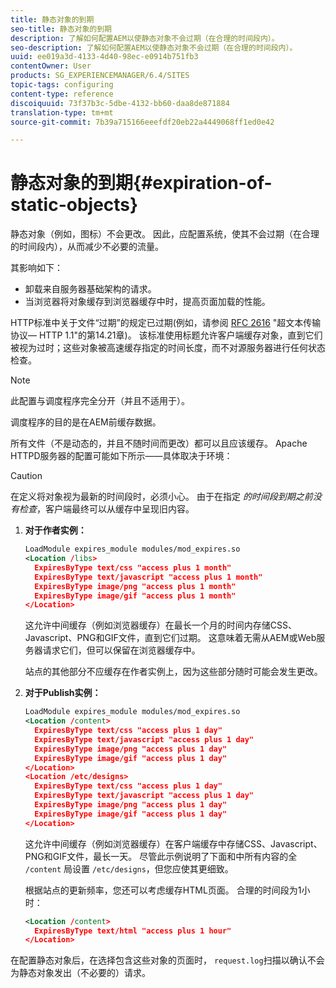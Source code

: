 ```yaml
---
title: 静态对象的到期
seo-title: 静态对象的到期
description: 了解如何配置AEM以使静态对象不会过期（在合理的时间段内）。
seo-description: 了解如何配置AEM以使静态对象不会过期（在合理的时间段内）。
uuid: ee019a3d-4133-4d40-98ec-e0914b751fb3
contentOwner: User
products: SG_EXPERIENCEMANAGER/6.4/SITES
topic-tags: configuring
content-type: reference
discoiquuid: 73f37b3c-5dbe-4132-bb60-daa8de871884
translation-type: tm+mt
source-git-commit: 7b39a715166eeefdf20eb22a4449068ff1ed0e42

---
```



# 静态对象的到期{#expiration-of-static-objects}

静态对象（例如，图标）不会更改。 因此，应配置系统，使其不会过期（在合理的时间段内），从而减少不必要的流量。

其影响如下：

* 卸载来自服务器基础架构的请求。
* 当浏览器将对象缓存到浏览器缓存中时，提高页面加载的性能。

HTTP标准中关于文件“过期”的规定已过期(例如，请参阅 [RFC 2616](https://www.ietf.org/rfc/rfc2616.txt) &quot;超文本传输协议— HTTP 1.1&quot;的第14.21章)。 该标准使用标题允许客户端缓存对象，直到它们被视为过时；这些对象被高速缓存指定的时间长度，而不对源服务器进行任何状态检查。

>[!NOTE]
>
>此配置与调度程序完全分开（并且不适用于）。
>
>调度程序的目的是在AEM前缓存数据。

所有文件（不是动态的，并且不随时间而更改）都可以且应该缓存。 Apache HTTPD服务器的配置可能如下所示——具体取决于环境：

>[!CAUTION]
>
>在定义将对象视为最新的时间段时，必须小心。 由于在指定 *的时间段到期之前没有检查*，客户端最终可以从缓存中呈现旧内容。

1. **对于作者实例：**

   ```xml
   LoadModule expires_module modules/mod_expires.so
   <Location /libs>
     ExpiresByType text/css "access plus 1 month"
     ExpiresByType text/javascript "access plus 1 month"
     ExpiresByType image/png "access plus 1 month"
     ExpiresByType image/gif "access plus 1 month"
   </Location>
   ```

   这允许中间缓存（例如浏览器缓存）在最长一个月的时间内存储CSS、Javascript、PNG和GIF文件，直到它们过期。 这意味着无需从AEM或Web服务器请求它们，但可以保留在浏览器缓存中。

   站点的其他部分不应缓存在作者实例上，因为这些部分随时可能会发生更改。

1. **对于Publish实例：**

   ```xml
   LoadModule expires_module modules/mod_expires.so
   <Location /content>
     ExpiresByType text/css "access plus 1 day"
     ExpiresByType text/javascript "access plus 1 day"
     ExpiresByType image/png "access plus 1 day"
     ExpiresByType image/gif "access plus 1 day"
   </Location>
   <Location /etc/designs>
     ExpiresByType text/css "access plus 1 day"
     ExpiresByType text/javascript "access plus 1 day"
     ExpiresByType image/png "access plus 1 day"
     ExpiresByType image/gif "access plus 1 day"
   </Location>
   ```

   这允许中间缓存（例如浏览器缓存）在客户端缓存中存储CSS、Javascript、PNG和GIF文件，最长一天。 尽管此示例说明了下面和中所有内容的全 `/content` 局设置 `/etc/designs`，但您应使其更细致。

   根据站点的更新频率，您还可以考虑缓存HTML页面。 合理的时间段为1小时：

   ```xml
   <Location /content>
     ExpiresByType text/html "access plus 1 hour"
   </Location>
   ```

在配置静态对象后，在选择包含这些对象的页面时， `request.log`扫描以确认不会为静态对象发出（不必要的）请求。
